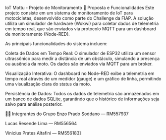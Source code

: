 IoT Mottu - Projeto de Monitoramento
📝 Proposta e Funcionalidades
Este projeto consiste em um sistema de monitoramento de IoT para motocicletas, desenvolvido como parte do Challenge da FIAP. A solução utiliza um simulador de hardware (Wokwi) para coletar dados de telemetria em tempo real, que são enviados via protocolo MQTT para um dashboard de monitoramento (Node-RED).

As principais funcionalidades do sistema incluem:

Coleta de Dados em Tempo Real: O simulador de ESP32 utiliza um sensor ultrassônico para medir a distância de um obstáculo, simulando a presença ou ausência da moto. Os dados são enviados via MQTT para um broker.

Visualização Interativa: O dashboard no Node-RED exibe a telemetria em tempo real através de um medidor (gauge) e um gráfico de linha, permitindo uma visualização clara do status da moto.

Persistência de Dados: Todos os dados de telemetria são armazenados em um banco de dados SQLite, garantindo que o histórico de informações seja salvo para análise posterior.


👩‍💻 Integrantes do Grupo
Enzo Prado Soddano — RM557937

Lucas Resende Lima — RM556564

Vinicius Prates Altafini — RM556183]

